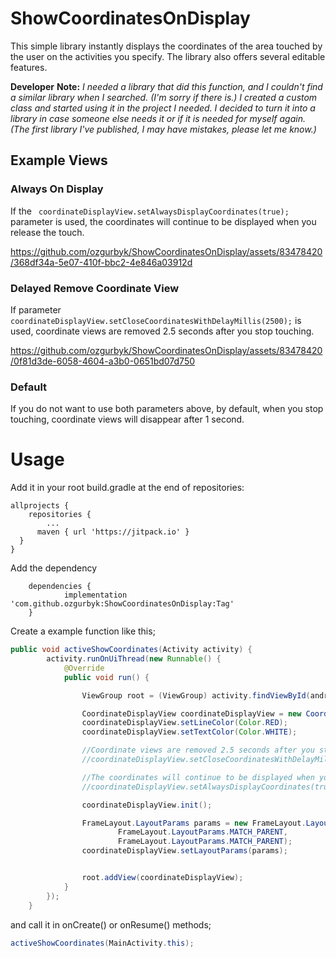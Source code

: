 # ShowCoordinatesOnDisplay
This simple library instantly displays the coordinates of the area touched by the user on the activities you specify. The library also offers several editable features.

**Developer**  **Note:** *I needed a library that did this function, and I couldn't find a similar library when I searched. (I'm sorry if there is.) I created a custom class and started using it in the project I needed. I decided to turn it into a library in case someone else needs it or if it is needed for myself again. (The first library I've published, I may have mistakes, please let me know.)*

## Example Views

### Always On Display
If the ``` coordinateDisplayView.setAlwaysDisplayCoordinates(true);``` parameter is used, the coordinates will continue to be displayed when you release the touch.

https://github.com/ozgurbyk/ShowCoordinatesOnDisplay/assets/83478420/368df34a-5e07-410f-bbc2-4e846a03912d



### Delayed Remove Coordinate View
If parameter ```coordinateDisplayView.setCloseCoordinatesWithDelayMillis(2500);``` is used, coordinate views are removed 2.5 seconds after you stop touching.

https://github.com/ozgurbyk/ShowCoordinatesOnDisplay/assets/83478420/0f81d3de-6058-4604-a3b0-0651bd07d750

### Default
If you do not want to use both parameters above, by default, when you stop touching, coordinate views will disappear after 1 second.

# Usage

Add it in your root build.gradle at the end of repositories:

```
allprojects {
	repositories {
		...
	  maven { url 'https://jitpack.io' }
  }
}
```

Add the dependency
```
	dependencies {
	        implementation 'com.github.ozgurbyk:ShowCoordinatesOnDisplay:Tag'
	}
```


Create a example function like this;

```java
public void activeShowCoordinates(Activity activity) {
        activity.runOnUiThread(new Runnable() {
            @Override
            public void run() {

                ViewGroup root = (ViewGroup) activity.findViewById(android.R.id.content);

                CoordinateDisplayView coordinateDisplayView = new CoordinateDisplayView(activity);
                coordinateDisplayView.setLineColor(Color.RED);
                coordinateDisplayView.setTextColor(Color.WHITE);

                //Coordinate views are removed 2.5 seconds after you stop touching
                //coordinateDisplayView.setCloseCoordinatesWithDelayMillis(2500);

                //The coordinates will continue to be displayed when you release the touch
                //coordinateDisplayView.setAlwaysDisplayCoordinates(true);

                coordinateDisplayView.init();

                FrameLayout.LayoutParams params = new FrameLayout.LayoutParams(
                        FrameLayout.LayoutParams.MATCH_PARENT,
                        FrameLayout.LayoutParams.MATCH_PARENT);
                coordinateDisplayView.setLayoutParams(params);


                root.addView(coordinateDisplayView);
            }
        });
    }
```

and call it in onCreate() or onResume() methods;
```java
activeShowCoordinates(MainActivity.this);
```

